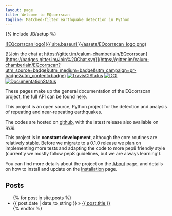 ```yaml
---
layout: page
title: Welcome to EQcorrscan
tagline: Matched-filter earthquake detection in Python
---
```

{% include JB/setup %}

[![EQcorrscan logo]({{ site.baseurl }}/assets/EQcorrscan_logo.png)](http://eqcorrscan.readthedocs.org/en/latest)

[![Join the chat at https://gitter.im/calum-chamberlain/EQcorrscan](https://badges.gitter.im/Join%20Chat.svg)](https://gitter.im/calum-chamberlain/EQcorrscan?utm_source=badge&utm_medium=badge&utm_campaign=pr-badge&utm_content=badge)
[![TravisCIStatus](https://travis-ci.org/calum-chamberlain/EQcorrscan.svg?branch=master)](https://travis-ci.org/calum-chamberlain/EQcorrscan)
[![DOI](https://zenodo.org/badge/18852/calum-chamberlain/EQcorrscan.svg)](https://zenodo.org/badge/latestdoi/18852/calum-chamberlain/EQcorrscan)
[![DocumentationStatus](http://readthedocs.org/projects/eqcorrscan/badge/?version=latest)](http://eqcorrscan.readthedocs.org/en/latest/?badge=latest)



These pages make up the general documentation of the EQcorrscan project,
the full API can be found
[here](http://eqcorrscan.readthedocs.org/en/latest/?badge=latest).

This project is an open source, Python project for the detection and analysis
of repeating and near-repeating earthquakes.

The codes are hosted on [github](https://github.com/calum-chamberlain/EQcorrscan), with the
latest release also available on
[pypi](https://pypi.python.org/pypi/EQcorrscan/0.0.8).

This project is in **constant development**, although the core routines are
relatively stable. Before we migrate to a 0.1.0 release we plan on
implementing more tests and adapting the code to more pep8 friendly
style (currently we mostly follow pep8 guidelines, but we are always
learning!).

You can find more details about the project on the [About](about) page,
and details on how to install and update on the
[Installation](installation) page.

## Posts

<ul class="posts">
  {% for post in site.posts %}
    <li><span>{{ post.date | date_to_string }}</span> &raquo; <a href="{{ BASE_PATH }}{{ post.url }}">{{ post.title }}</a></li>
  {% endfor %}
</ul>
